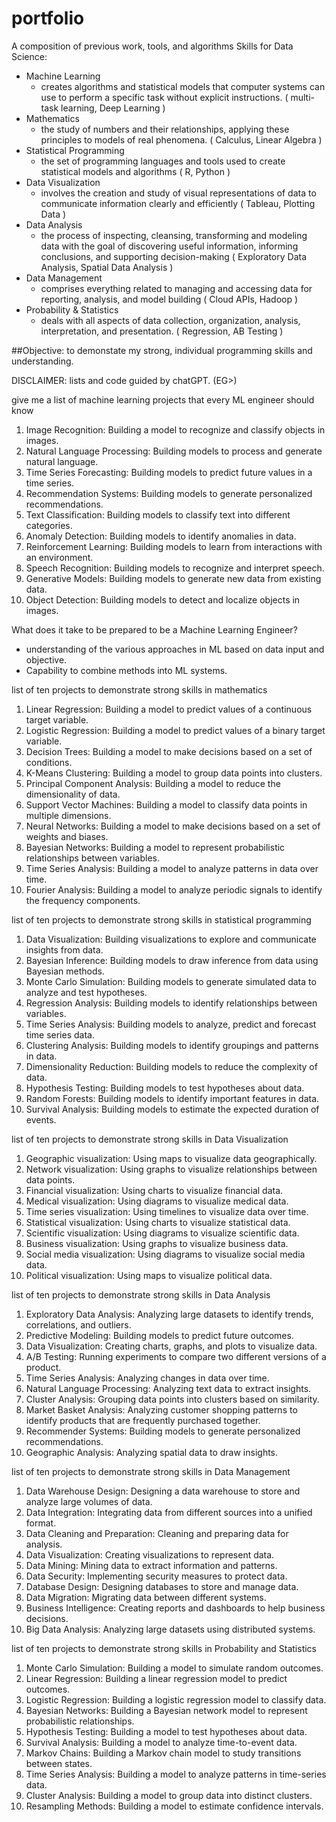 # portfolio
A composition of previous work, tools, and algorithms 
Skills for Data Science:
   -   Machine Learning
          - creates algorithms and statistical models that computer systems can use to perform a specific task without explicit instructions. ( multi-task learning, Deep Learning ) 
   -   Mathematics
          - the study of numbers and their relationships, applying these principles to models of real phenomena. ( Calculus, Linear Algebra )
   -   Statistical Programming
          - the set of programming languages and tools used to create statistical models and algorithms ( R, Python )
   -   Data Visualization
          - involves the creation and study of visual representations of data to communicate information clearly and efficiently ( Tableau, Plotting Data )
   -   Data Analysis
          - the process of inspecting, cleansing, transforming and modeling data with the goal of discovering useful information, informing conclusions, and supporting decision-making ( Exploratory Data Analysis, Spatial Data Analysis )
   -   Data Management
          - comprises everything related to managing and accessing data for reporting, analysis, and model building ( Cloud APIs, Hadoop )
   -   Probability & Statistics
          - deals with all aspects of data collection, organization, analysis, interpretation, and presentation. ( Regression, AB Testing )

##Objective: 
to demonstate my strong, individual programming skills and understanding.


DISCLAIMER: lists and code guided by chatGPT.
(EG>)


give me a list of machine learning projects that every ML engineer should know

1. Image Recognition: Building a model to recognize and classify objects in images.
2. Natural Language Processing: Building models to process and generate natural language.
3. Time Series Forecasting: Building models to predict future values in a time series.
4. Recommendation Systems: Building models to generate personalized recommendations.
5. Text Classification: Building models to classify text into different categories.
6. Anomaly Detection: Building models to identify anomalies in data.
7. Reinforcement Learning: Building models to learn from interactions with an environment.
8. Speech Recognition: Building models to recognize and interpret speech.
9. Generative Models: Building models to generate new data from existing data.
10. Object Detection: Building models to detect and localize objects in images.

What does it take to be prepared to be a Machine Learning Engineer? 
   -   understanding of the various approaches in ML based on data input and objective. 
   -   Capability to combine methods into ML systems. 


list of ten projects to demonstrate strong skills in mathematics

1. Linear Regression: Building a model to predict values of a continuous target variable.
2. Logistic Regression: Building a model to predict values of a binary target variable.
3. Decision Trees: Building a model to make decisions based on a set of conditions.
4. K-Means Clustering: Building a model to group data points into clusters.
5. Principal Component Analysis: Building a model to reduce the dimensionality of data.
6. Support Vector Machines: Building a model to classify data points in multiple dimensions.
7. Neural Networks: Building a model to make decisions based on a set of weights and biases.
8. Bayesian Networks: Building a model to represent probabilistic relationships between variables.
9. Time Series Analysis: Building a model to analyze patterns in data over time.
10. Fourier Analysis: Building a model to analyze periodic signals to identify the frequency components.


list of ten projects to demonstrate strong skills in statistical programming

1. Data Visualization: Building visualizations to explore and communicate insights from data.
2. Bayesian Inference: Building models to draw inference from data using Bayesian methods.
3. Monte Carlo Simulation: Building models to generate simulated data to analyze and test hypotheses.
4. Regression Analysis: Building models to identify relationships between variables.
5. Time Series Analysis: Building models to analyze, predict and forecast time series data.
6. Clustering Analysis: Building models to identify groupings and patterns in data.
7. Dimensionality Reduction: Building models to reduce the complexity of data.
8. Hypothesis Testing: Building models to test hypotheses about data.
9. Random Forests: Building models to identify important features in data.
10. Survival Analysis: Building models to estimate the expected duration of events.


list of ten projects to demonstrate strong skills in Data Visualization

1. Geographic visualization: Using maps to visualize data geographically.
2. Network visualization: Using graphs to visualize relationships between data points.
3. Financial visualization: Using charts to visualize financial data.
4. Medical visualization: Using diagrams to visualize medical data.
5. Time series visualization: Using timelines to visualize data over time.
6. Statistical visualization: Using charts to visualize statistical data.
7. Scientific visualization: Using diagrams to visualize scientific data.
8. Business visualization: Using graphs to visualize business data.
9. Social media visualization: Using diagrams to visualize social media data.
10. Political visualization: Using maps to visualize political data.


list of ten projects to demonstrate strong skills in Data Analysis

1. Exploratory Data Analysis: Analyzing large datasets to identify trends, correlations, and outliers.
2. Predictive Modeling: Building models to predict future outcomes.
3. Data Visualization: Creating charts, graphs, and plots to visualize data.
4. A/B Testing: Running experiments to compare two different versions of a product.
5. Time Series Analysis: Analyzing changes in data over time.
6. Natural Language Processing: Analyzing text data to extract insights.
7. Cluster Analysis: Grouping data points into clusters based on similarity.
8. Market Basket Analysis: Analyzing customer shopping patterns to identify products that are frequently purchased together.
9. Recommender Systems: Building models to generate personalized recommendations.
10. Geographic Analysis: Analyzing spatial data to draw insights.


list of ten projects to demonstrate strong skills in Data Management

1. Data Warehouse Design: Designing a data warehouse to store and analyze large volumes of data.
2. Data Integration: Integrating data from different sources into a unified format.
3. Data Cleaning and Preparation: Cleaning and preparing data for analysis.
4. Data Visualization: Creating visualizations to represent data.
5. Data Mining: Mining data to extract information and patterns.
6. Data Security: Implementing security measures to protect data.
7. Database Design: Designing databases to store and manage data.
8. Data Migration: Migrating data between different systems.
9. Business Intelligence: Creating reports and dashboards to help business decisions.
10. Big Data Analysis: Analyzing large datasets using distributed systems.


list of ten projects to demonstrate strong skills in Probability and Statistics

1. Monte Carlo Simulation: Building a model to simulate random outcomes.
2. Linear Regression: Building a linear regression model to predict outcomes.
3. Logistic Regression: Building a logistic regression model to classify data.
4. Bayesian Networks: Building a Bayesian network model to represent probabilistic relationships.
5. Hypothesis Testing: Building a model to test hypotheses about data.
6. Survival Analysis: Building a model to analyze time-to-event data.
7. Markov Chains: Building a Markov chain model to study transitions between states.
8. Time Series Analysis: Building a model to analyze patterns in time-series data.
9. Cluster Analysis: Building a model to group data into distinct clusters.
10. Resampling Methods: Building a model to estimate confidence intervals.
